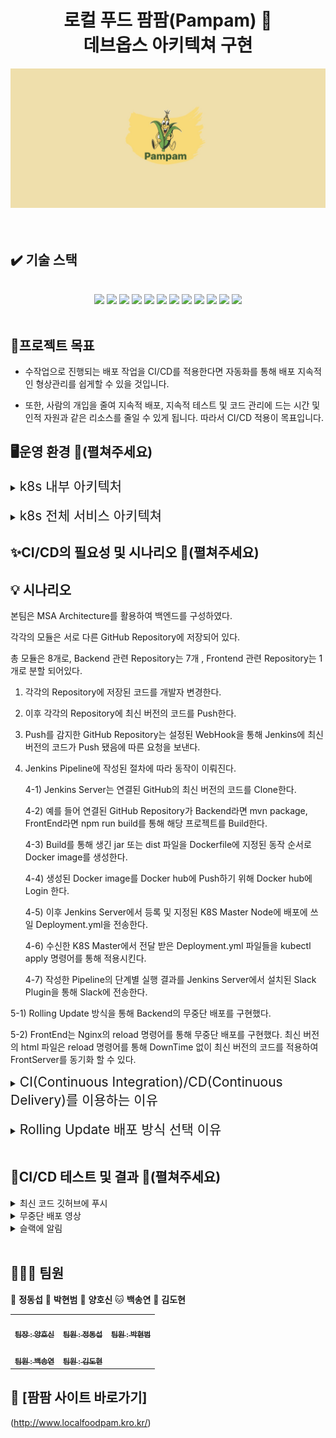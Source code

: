 <h1 align="center">로컬 푸드 팜팜(Pampam) 🌽<br>데브옵스 아키텍쳐 구현
</h1>

<img src="./img/pampamLogo.png">

<br>
<br>
<br>





## ✔️ 기술 스택 
<br>
<div align="center">
<img src="https://img.shields.io/badge/k8s-326CE5?style=for-the-badge&logo=#326CE5&logoColor=white">
<img src="https://img.shields.io/badge/docker-2496ED?style=for-the-badge&logo=docker&logoColor=white">
<img src="https://img.shields.io/badge/jenkins-D24939?style=for-the-badge&logo=jenkins&logoColor=white">
<img src="https://img.shields.io/badge/git-F05032?style=for-the-badge&logo=git&logoColor=white">
<img src="https://img.shields.io/badge/github-181717?style=for-the-badge&logo=github&logoColor=white">
<img src="https://img.shields.io/badge/jest-C21325?style=for-the-badge&logo=jest&logoColor=white">
<img src="https://img.shields.io/badge/grafana-F46800?style=for-the-badge&logo=grafana&logoColor=white">
<img src="https://img.shields.io/badge/prometheus-E6522C?style=for-the-badge&logo=prometheus&logoColor=white">
<img src="https://img.shields.io/badge/slack-4A154B?style=for-the-badge&logo=slack&logoColor=white">
<img src="https://img.shields.io/badge/longhorn-6929C4?style=for-the-badge&logo=longhorn&logoColor=white">
<img src="https://img.shields.io/badge/istio-466BB0?style=for-the-badge&logo=istio&logoColor=white">
<img src="https://img.shields.io/badge/webhook-2088FF?style=for-the-badge&logo=webhook&logoColor=white">
</div>
<br>




## 📌프로젝트 목표

* 수작업으로 진행되는 배포 작업을 CI/CD를 적용한다면 자동화를 통해 배포 지속적인 형상관리를 쉽게할 수 있을 것입니다.


* 또한, 사람의 개입을 줄여 지속적 배포, 지속적 테스트 및 코드 관리에 드는 시간 및 인적 자원과 같은 리소스를 줄일 수 있게 됩니다. 따라서 CI/CD 적용이 목표입니다.







## 🖥️운영 환경 📖(펼쳐주세요)

<details>
    <summary>
<span style="font-size:150%"> k8s 내부 아키텍처 </span></summary>
</br>


<p align="center">
<img width="80%" src="./img/back/02. k8s_내부_아키텍처.png">

</details>

</br>



<details>
    <summary>
<span style="font-size:150%"> k8s 전체 서비스 아키텍쳐 </span></summary>
</br>


<p align="center">
<img width="80%" src="./img/back/01. k8s_전체서비스_아키텍처.png">

</details>









## ✨CI/CD의 필요성 및 시나리오 📖(펼쳐주세요)

## 💡 시나리오

본팀은 MSA Architecture를 활용하여 백엔드를 구성하였다.

각각의 모듈은 서로 다른 GitHub Repository에 저장되어 있다.

총 모듈은 8개로, Backend 관련 Repository는 7개 , Frontend 관련 Repository는 1개로 분할 되어있다.

1. 각각의 Repository에 저장된 코드를 개발자 변경한다.

2. 이후 각각의 Repository에 최신 버전의 코드를 Push한다.

3. Push를 감지한 GitHub Repository는 설정된 WebHook을 통해 Jenkins에 최신 버전의 코드가 Push 됐음에 따른 요청을 보낸다.

4. Jenkins Pipeline에 작성된 절차에 따라 동작이 이뤄진다.

   4-1) Jenkins Server는 연결된 GitHub의 최신 버전의 코드를 Clone한다.
   
   4-2) 예를 들어 연결된 GitHub Repository가 Backend라면 mvn package, FrontEnd라면 npm run build를 통해 해당 프로젝트를 Build한다.
   
   4-3) Build를 통해 생긴 jar 또는 dist 파일을 Dockerfile에 지정된 동작 순서로 Docker image를 생성한다.
   
   4-4) 생성된 Docker image를 Docker hub에 Push하기 위해 Docker hub에 Login 한다.
   
   4-5) 이후 Jenkins Server에서 등록 및 지정된 K8S Master Node에 배포에 쓰일 Deployment.yml을 전송한다.
   
   4-6) 수신한 K8S Master에서 전달 받은 Deployment.yml 파일들을 kubectl apply 명령어를 통해 적용시킨다.
   
   4-7) 작성한 Pipeline의 단계별 실행 결과를 Jenkins Server에서 설치된 Slack Plugin을 통해 Slack에 전송한다.

5-1) Rolling Update 방식을 통해 Backend의 무중단 배포를 구현했다.
     
5-2) FrontEnd는 Nginx의 reload 명령어를 통해 무중단 배포를 구현했다. 최신 버전의 html 파일은 reload 명령어를 통해 DownTime 없이 최신 버전의 코드를 적용하여 FrontServer를 동기화 할 수 있다.




<details>
    <summary>
<span style="font-size:150%"> CI(Continuous Integration)/CD(Continuous Delivery)를 이용하는 이유 </span></summary>
CI/CD는 다음과 같은 장점이 있습니다.

* 소프트웨어 품질 향상: CI를 통해 버그를 빠르게 발견하고 수정할 수 있으므로 소프트웨어의 품질을 향상시킬 수 있습니다.
* 소프트웨어 안정성 향상: CD를 통해 소프트웨어가 더 자주 배포되므로 프로덕션 환경에서 발생하는 문제를 빠르게 발견하고 수정할 수 있습니다.
* 개발 생산성 향상: CD를 통해 개발자는 소프트웨어를 더 자주 배포할 수 있으므로 개발 생산성을 향상시킬 수 있습니다.
* 고객 만족도 향상: CD를 통해 소프트웨어가 더 자주 배포되므로 고객이 최신 소프트웨어를 사용할 수 있습니다.
</details>

</br>


<details>
    <summary>
<span style="font-size:150%"> Rolling Update 배포 방식 선택 이유 </span></summary>
</br>

* 무중단 배포의 종류로는 Rolling Update, Blue-Green, Canary 배포가 있습니다. 3가지 방법 중에서 Rolling Update를 선택하였는데, 이 배포 방식에 대해 먼저 설명하겠습니다.


* Rolling Update 방식은 V1파드가 존재할 때 V2 파드를 하나 늘리고 V1 파드를 하나 줄이고 이를 반복하여 버전을 구버전에서 신버전으로 점진적으로 교체하는 방법입니다. 


* Rolling Update는 서비스의 지속성을 보장하면서도 새로운 기능을 제공할 수 있다는 점과 다른 방법들에 비해 자원을 적게 소비하면서도 무중단으로 서비스를 제공할 수 있다는 장점으로 인해 선택하게 되었습니다.
<p align="center">
<img width="80%" src="./img/rollingUpdate.png"><br>Rolling Update 방식
</br>
</br>

* 다른 배포 방식인 Blue-Green 배포는 한 번에 버전을 교체하기 때문에 리소스를 많이 필요로 하며, Canary 배포 역시 새로운 버전을 일부 사용자에게 테스트하면서 점진적으로 서비스를 업데이트하기 때문에 두 버전이 동시에 존재해야 하고 Blue-Green과 같이 많은 리소스를 필요로 하기에 우리에게 적합한 배포방식이 아니었습니다.


* 따라서 우리팀은 MSA전환으로 인한 백엔드 및 DB 서버의 개수가 많아짐에 따라 자원을 더 효율적으로 사용 할 수 있는 Rolling Update 방식을 이용하게 되었고, 이를 통해 서비스의 지속성을 유지하면서도 자원을 효율적으로 활용할 수 있었습니다.
</details>

</br>


## 🎥CI/CD 테스트 및 결과 📖(펼쳐주세요)
<details>
    <summary>최신 코드 깃허브에 푸시</summary>
  
<p align="center">
<img width="80%" src="./mp4/pitPush.mp4">
</p>

</details>
<details>
    <summary>무중단 배포 영상</summary>

<p align="center">
<img width="80%" src="/mp4/nonStop.mp4">
</p>

</details>
<details>
    <summary>슬랙에 알림</summary>

<p align="center">
<img width="80%" src="/mp4/alram.mp4">
</p>

</details>
<br>


## 🧑‍🤝‍🧑 팀원

🐯 **정동섭** 🐶 **박현범** 🐺 **양호신** 🐱 **백송연** 🐧 **김도현**

<table>
  <tbody>
    <tr>
      <td align="center"><a href="https://github.com/Hosae0905"><img src="https://github.com/beyond-sw-camp/be02-2nd-pampam-ecomerce/assets/80888180/71e60cdb-cc1c-4f25-829c-9e6e33d4fd8c" width="100px;" alt=""/><br /><sub><b> 팀장 : 양호신</b></sub></a><br /></td>
      <td align="center"><a href="https://github.com/JungDongSeob"><img src="https://github.com/beyond-sw-camp/be02-2nd-pampam-ecomerce/assets/80888180/d6210ade-6e08-4f1a-a893-a96e064a7c8f" width="100px;" alt=""/><br /><sub><b> 팀원 : 정동섭</b></sub></a><br /></td>
      <td align="center"><a href="https://github.com/ParkHyeonBeom"><img src="https://github.com/beyond-sw-camp/be02-2nd-pampam-ecomerce/assets/80888180/852c7c08-43c8-4aba-bb02-894ad52f7daa" width="100px;" alt=""/><br /><sub><b> 팀원 : 박현범</b></sub></a><br /></td>
     <tr/>
      <td align="center"><a href="https://github.com/SongYeonBaek"><img src="https://github.com/beyond-sw-camp/be02-2nd-pampam-ecomerce/assets/80888180/7db0d8e5-d406-46f3-9164-aa7b23b9a69f" width="100px;" alt=""/><br /><sub><b> 팀원 : 백송연</b></sub></a><br /></td>
      <td align="center"><a href="https://github.com/dohyun0408"><img src="https://github.com/beyond-sw-camp/be02-2nd-pampam-ecomerce/assets/80888180/262aa149-cebf-4e86-a422-29ed9349d745" width="100px;" alt=""/><br /><sub><b> 팀원 : 김도현 </b></sub></a><br /></td>
    </tr>
  </tbody>
</table>


## 🌽 [팜팜 사이트 바로가기]<br>
(http://www.localfoodpam.kro.kr/)

